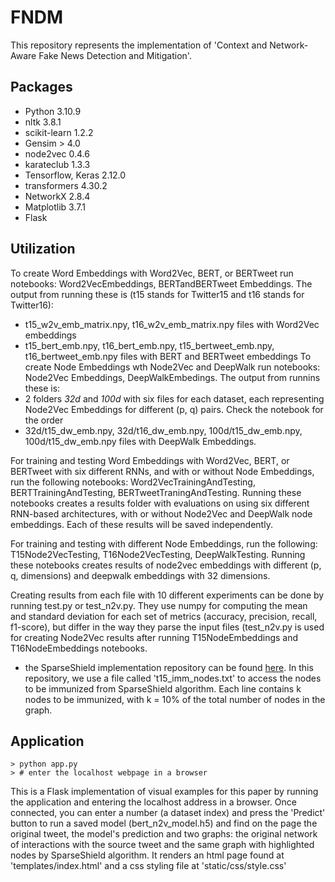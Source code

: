 # FNDM
This repository represents the implementation of 'Context and Network-Aware Fake News Detection and Mitigation'.

## Packages
- Python 3.10.9
- nltk 3.8.1
- scikit-learn 1.2.2
- Gensim > 4.0
- node2vec 0.4.6
- karateclub 1.3.3
- Tensorflow, Keras 2.12.0
- transformers 4.30.2
- NetworkX 2.8.4
- Matplotlib 3.7.1
- Flask

## Utilization
To create Word Embeddings with Word2Vec, BERT, or BERTweet run notebooks: Word2VecEmbeddings, BERTandBERTweet Embeddings. The output from running these is (t15 stands for Twitter15 and t16 stands for Twitter16):
- t15_w2v_emb_matrix.npy, t16_w2v_emb_matrix.npy files with Word2Vec embeddings
- t15_bert_emb.npy, t16_bert_emb.npy, t15_bertweet_emb.npy, t16_bertweet_emb.npy files with BERT and BERTweet embeddings
To create Node Embeddings wth Node2Vec and DeepWalk run notebooks: Node2Vec Embeddings, DeepWalkEmbedings. The output from runnins these is:
- 2 folders _32d_ and _100d_ with six files for each dataset, each representing Node2Vec Embeddings for different (p, q) pairs. Check the notebook for the order
- 32d/t15_dw_emb.npy, 32d/t16_dw_emb.npy, 100d/t15_dw_emb.npy, 100d/t15_dw_emb.npy files with DeepWalk Embeddings.

For training and testing Word Embeddings with Word2Vec, BERT, or BERTweet with six different RNNs, and with or without Node Embeddings, run the following notebooks: Word2VecTrainingAndTesting, BERTTrainingAndTesting, BERTweetTraningAndTesting. Running these notebooks creates a results folder with evaluations on using six different RNN-based architectures, with or without Node2Vec and DeepWalk node embeddings. Each of these results will be saved independently.

For training and testing with different Node Embeddings, run the following: T15Node2VecTesting, T16Node2VecTesting, DeepWalkTesting. Running these notebooks creates results of node2vec embeddings with different (p, q, dimensions) and deepwalk embeddings with 32 dimensions.

Creating results from each file with 10 different experiments can be done by running test.py or test_n2v.py. They use numpy for computing the mean and standard deviation for each set of metrics (accuracy, precision, recall, f1-score), but differ in the way they parse the input files (test_n2v.py is used for creating Node2Vec results after running T15NodeEmbeddings and T16NodeEmbeddings notebooks.

- the SparseShield implementation repository can be found [here](https://github.com/DS4AI-UPB/CONTAIN/tree/main/SparseShield_NIvsHS). In this repository, we use a file called 't15_imm_nodes.txt' to access the nodes to be immunized from SparseShield algorithm. Each line contains k nodes to be immunized, with k = 10% of the total number of nodes in the graph.

## Application
```
> python app.py
> # enter the localhost webpage in a browser 
```
This is a Flask implementation of visual examples for this paper by running the application and entering the localhost address in a browser. Once connected, you can enter a number (a dataset index) and press the 'Predict' button to run a saved model (bert_n2v_model.h5) and find on the page the original tweet, the model's prediction and two graphs: the original network of interactions with the source tweet and the same graph with highlighted nodes by SparseShield algorithm. It renders an html page found at 'templates/index.html' and a css styling file at 'static/css/style.css' 



